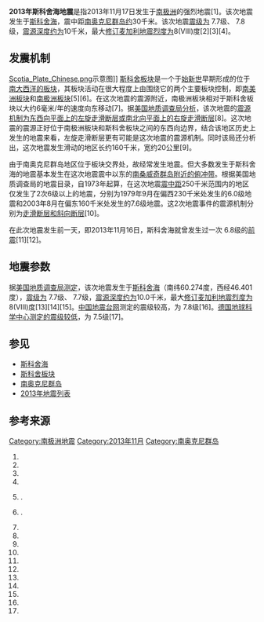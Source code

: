 **2013年斯科舍海地震**是指2013年11月17日发生于[南极洲](../Page/南极洲.md "wikilink")的强烈地震\[1\]。该次地震发生于[斯科舍海](https://zh.wikipedia.org/wiki/斯科舍海 "wikilink")，震中距[南奥克尼群岛约](https://zh.wikipedia.org/wiki/南奥克尼群岛 "wikilink")30千米。该次地震[震级为](https://zh.wikipedia.org/wiki/震级 "wikilink") 7.7级、 7.8级，[震源深度约为](https://zh.wikipedia.org/wiki/震源深度 "wikilink")10千米，最大[修订麦加利地震烈度为](https://zh.wikipedia.org/wiki/修订麦加利地震烈度 "wikilink")8(VIII)度\[2\]\[3\]\[4\]。

## 发震机制

[Scotia_Plate_Chinese.png](https://zh.wikipedia.org/wiki/File:Scotia_Plate_Chinese.png "fig:Scotia_Plate_Chinese.png")示意图\]\] [斯科舍板块](../Page/斯科舍板块.md "wikilink")是一个于[始新世](../Page/始新世.md "wikilink")早期形成的位于[南大西洋的](https://zh.wikipedia.org/wiki/南大西洋 "wikilink")[板块](https://zh.wikipedia.org/wiki/板块 "wikilink")，其板块活动在很大程度上由围绕它的两个主要板块控制，即[南美洲板块](../Page/南美洲板块.md "wikilink")和[南极洲板块](https://zh.wikipedia.org/wiki/南极洲板块 "wikilink")\[5\]\[6\]。在这次地震的震源附近，南极洲板块相对于斯科舍板块以大约6毫米/年的速度向东移动\[7\]。据[美国地质调查局分析](https://zh.wikipedia.org/wiki/美国地质调查局 "wikilink")，该次地震的[震源机制为东西向平面上的左旋](../Page/震源机制解.md "wikilink")[走滑断层或南北向平面上的右旋走滑断层](https://zh.wikipedia.org/wiki/走滑断层 "wikilink")\[8\]。这次地震的震源正好位于南极洲板块和斯科舍板块之间的东西向边界，结合该地区历史上发生的地震来看，左旋走滑断层更有可能是这次地震的震源机制。同时该局还分析出，这次地震发生滑动的地区长约160千米，宽约20公里\[9\]。

由于南奥克尼群岛地区位于板块交界处，故经常发生地震。但大多数发生于斯科舍海的地震基本发生在这次地震震中以东的[南桑威奇群岛附近的俯冲带](https://zh.wikipedia.org/wiki/南桑威奇群岛 "wikilink")。根据美国地质调查局的地震目录，自1973年起算，在这次地震[震中距](../Page/震中距.md "wikilink")250千米范围内的地区仅发生了2次6级以上的地震，分别为1979年9月在偏西230千米处发生的6.0级地震和2003年8月在偏东160千米处发生的7.6级地震。这2次地震事件的震源机制分别为[走滑断层和](https://zh.wikipedia.org/wiki/断层#走滑断层 "wikilink")[斜向断层](https://zh.wikipedia.org/wiki/断层#斜向断层 "wikilink")\[10\]。

在此次地震发生前一天，即2013年11月16日，斯科舍海就曾发生过一次 6.8级的[前震](../Page/前震.md "wikilink")\[11\]\[12\]。

## 地震参数

据[美国地质调查局测定](https://zh.wikipedia.org/wiki/美国地质调查局 "wikilink")，该次地震发生于[斯科舍海](https://zh.wikipedia.org/wiki/斯科舍海 "wikilink")（南纬60.274度，西经46.401度），[震级为](https://zh.wikipedia.org/wiki/震级 "wikilink") 7.7级、 7.7级，[震源深度约为](https://zh.wikipedia.org/wiki/震源深度 "wikilink")10.0千米，最大[修订麦加利地震烈度为](https://zh.wikipedia.org/wiki/修订麦加利地震烈度 "wikilink")8(VIII)度\[13\]\[14\]\[15\]。[中国地震台网](../Page/中国地震台网.md "wikilink")测定的震级较高，为 7.8级\[16\]。[德国地球科学中心测定的震级较低](https://zh.wikipedia.org/wiki/德国地球科学中心 "wikilink")，为 7.5级\[17\]。

## 参见

  - [斯科舍海](https://zh.wikipedia.org/wiki/斯科舍海 "wikilink")
  - [斯科舍板块](../Page/斯科舍板块.md "wikilink")
  - [南奥克尼群岛](https://zh.wikipedia.org/wiki/南奥克尼群岛 "wikilink")
  - [2013年地震列表](https://zh.wikipedia.org/wiki/2013年地震列表 "wikilink")

## 参考来源

[Category:南极洲地震](https://zh.wikipedia.org/wiki/Category:南极洲地震 "wikilink") [Category:2013年11月](https://zh.wikipedia.org/wiki/Category:2013年11月 "wikilink") [Category:南奥克尼群岛](https://zh.wikipedia.org/wiki/Category:南奥克尼群岛 "wikilink")

1.

2.
3.
4.
5.  .

6.  .

7.
8.
9.
10.
11.

12.

13.
14.
15.

16.
17.